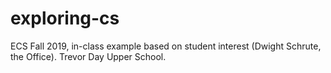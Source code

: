 # exploring-cs
ECS Fall 2019, in-class example based on student interest (Dwight Schrute, the Office). Trevor Day Upper School.
